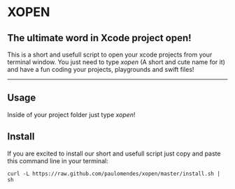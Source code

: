 XOPEN
=====

The ultimate word in Xcode project open!
----------------------------------------

This is a short and usefull script to open your xcode projects from your terminal window. You just need to type *xopen* (A short and cute name for it) and have a fun coding your projects, playgrounds and swift files!

* * *

Usage
-----

Inside of your project folder just type *xopen*!

Install
-------

If you are excited to install our short and usefull script just copy and paste this command line in your terminal:

	curl -L https://raw.github.com/paulomendes/xopen/master/install.sh | sh

